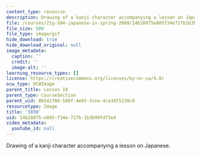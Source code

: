 ```yaml
---
content_type: resource
description: Drawing of a kanji character accompanying a lesson on Japanese.
file: /courses/21g-504-japanese-iv-spring-2009/14b28075e805f34e727b1b3b99fdf3e4_3030.gif
file_size: 509
file_type: image/gif
hide_download: true
hide_download_original: null
image_metadata:
  caption: ''
  credit: ''
  image-alt: ''
learning_resource_types: []
license: https://creativecommons.org/licenses/by-nc-sa/4.0/
ocw_type: OCWImage
parent_title: Lesson 18
parent_type: CourseSection
parent_uid: 8b541784-586f-4e65-3cee-4ca3df5330c8
resourcetype: Image
title: '3030'
uid: 14b28075-e805-f34e-727b-1b3b99fdf3e4
video_metadata:
  youtube_id: null
---
```

Drawing of a kanji character accompanying a lesson on Japanese.